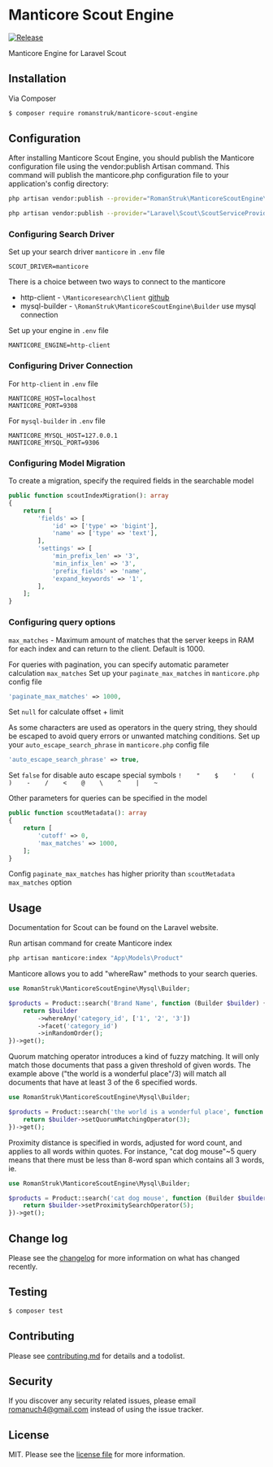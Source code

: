 # Manticore Scout Engine
[![Release](https://img.shields.io/github/v/release/RomanStruk/manticore-scout-engine?style=flat-square)](https://github.com/RomanStruk/manticore-scout-engine/releases)

Manticore Engine for Laravel Scout

## Installation

Via Composer

``` bash
$ composer require romanstruk/manticore-scout-engine
```
## Configuration
After installing Manticore Scout Engine, you should publish the Manticore configuration file using the vendor:publish Artisan command. This command will publish the manticore.php configuration file to your application's config directory:

```bash
php artisan vendor:publish --provider="RomanStruk\ManticoreScoutEngine\ManticoreServiceProvider"
```
```bash
php artisan vendor:publish --provider="Laravel\Scout\ScoutServiceProvider"
```
### Configuring Search Driver
Set up your search driver `manticore` in `.env` file
```dotenv
SCOUT_DRIVER=manticore
```
There is a choice between two ways to connect to the manticore
* http-client - `\Manticoresearch\Client` [github](https://github.com/manticoresoftware/manticoresearch-php)
* mysql-builder - `\RomanStruk\ManticoreScoutEngine\Builder` use mysql connection 

Set up your engine in `.env` file
```dotenv
MANTICORE_ENGINE=http-client
```
### Configuring Driver Connection
For `http-client` in `.env` file
```dotenv
MANTICORE_HOST=localhost
MANTICORE_PORT=9308
```
For `mysql-builder` in `.env` file
```dotenv
MANTICORE_MYSQL_HOST=127.0.0.1
MANTICORE_MYSQL_PORT=9306
```

### Configuring Model Migration
To create a migration, specify the required fields in the searchable model
```php
public function scoutIndexMigration(): array
{
    return [
        'fields' => [
            'id' => ['type' => 'bigint'],
            'name' => ['type' => 'text'],
        ],
        'settings' => [
            'min_prefix_len' => '3',
            'min_infix_len' => '3',
            'prefix_fields' => 'name',
            'expand_keywords' => '1',
        ],
    ];
}
```

### Configuring query options
`max_matches` - Maximum amount of matches that the server keeps in RAM for each index and can return to the client. Default is 1000.

For queries with pagination, you can specify automatic parameter calculation `max_matches`
Set up your `paginate_max_matches` in `manticore.php` config file
```php
'paginate_max_matches' => 1000,
```
Set `null` for calculate offset + limit

As some characters are used as operators in the query string, they should be escaped to avoid query errors or unwanted matching conditions.
Set up your `auto_escape_search_phrase` in `manticore.php` config file
```php
'auto_escape_search_phrase' => true,
```
Set `false` for disable auto escape special symbols `!    "    $    '    (    )    -    /    <    @    \    ^    |    ~`

Other parameters for queries can be specified in the model
```php
public function scoutMetadata(): array
{
    return [
        'cutoff' => 0,
        'max_matches' => 1000,
    ];
}
```
Config `paginate_max_matches` has higher priority than `scoutMetadata` `max_matches` option

## Usage
Documentation for Scout can be found on the Laravel website.

Run artisan command for create Manticore index
```bash
php artisan manticore:index "App\Models\Product"
```

Manticore allows you to add "whereRaw" methods to your search queries.
```php
use RomanStruk\ManticoreScoutEngine\Mysql\Builder;

$products = Product::search('Brand Name', function (Builder $builder) {
    return $builder
        ->whereAny('category_id', ['1', '2', '3'])
        ->facet('category_id')
        ->inRandomOrder();
})->get();
```

Quorum matching operator introduces a kind of fuzzy matching. It will only match those documents that pass a given threshold of given words. The example above ("the world is a wonderful place"/3) will match all documents that have at least 3 of the 6 specified words.
```php
use RomanStruk\ManticoreScoutEngine\Mysql\Builder;

$products = Product::search('the world is a wonderful place', function (Builder $builder) {
    return $builder->setQuorumMatchingOperator(3);
})->get();
```

Proximity distance is specified in words, adjusted for word count, and applies to all words within quotes. For instance, "cat dog mouse"~5 query means that there must be less than 8-word span which contains all 3 words, ie.
```php
use RomanStruk\ManticoreScoutEngine\Mysql\Builder;

$products = Product::search('cat dog mouse', function (Builder $builder) {
    return $builder->setProximitySearchOperator(5);
})->get();
```

## Change log

Please see the [changelog](changelog.md) for more information on what has changed recently.

## Testing

``` bash
$ composer test
```

## Contributing

Please see [contributing.md](contributing.md) for details and a todolist.

## Security

If you discover any security related issues, please email romanuch4@gmail.com instead of using the issue tracker.

## License

MIT. Please see the [license file](license.md) for more information.
